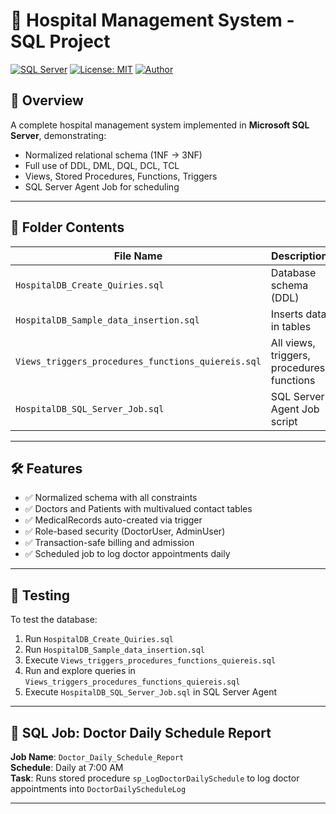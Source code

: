 # 🏥 Hospital Management System - SQL Project

[![SQL Server](https://img.shields.io/badge/Database-SQL%20Server-CC2927?style=flat&logo=microsoftsqlserver&logoColor=white)](https://www.microsoft.com/en-us/sql-server)
[![License: MIT](https://img.shields.io/badge/License-MIT-green.svg)](https://opensource.org/licenses/MIT)
[![Author](https://img.shields.io/badge/Author-Samir-blue)](#)

## 📘 Overview
A complete hospital management system implemented in **Microsoft SQL Server**, demonstrating:
- Normalized relational schema (1NF → 3NF)
- Full use of DDL, DML, DQL, DCL, TCL
- Views, Stored Procedures, Functions, Triggers
- SQL Server Agent Job for scheduling

---

## 📂 Folder Contents

| File Name                                          | Description                                |
|----------------------------------------------------|--------------------------------------------|
| `HospitalDB_Create_Quiries.sql`                    | Database schema  (DDL)                     |
| `HospitalDB_Sample_data_insertion.sql`             | Inserts data in tables                     |
| `Views_triggers_procedures_functions_quiereis.sql` | All views, triggers, procedures, functions |
| `HospitalDB_SQL_Server_Job.sql`                    | SQL Server Agent Job script                |
           

---

## 🛠 Features

- ✅ Normalized schema with all constraints
- ✅ Doctors and Patients with multivalued contact tables
- ✅ MedicalRecords auto-created via trigger
- ✅ Role-based security (DoctorUser, AdminUser)
- ✅ Transaction-safe billing and admission
- ✅ Scheduled job to log doctor appointments daily

---

## 🧪 Testing

To test the database:
1. Run `HospitalDB_Create_Quiries.sql`
2. Run `HospitalDB_Sample_data_insertion.sql`
3. Execute `Views_triggers_procedures_functions_quiereis.sql`
4. Run and explore queries in `Views_triggers_procedures_functions_quiereis.sql`
5. Execute `HospitalDB_SQL_Server_Job.sql` in SQL Server Agent

---

## 📅 SQL Job: Doctor Daily Schedule Report

**Job Name**: `Doctor_Daily_Schedule_Report`  
**Schedule**: Daily at 7:00 AM  
**Task**: Runs stored procedure `sp_LogDoctorDailySchedule` to log doctor appointments into `DoctorDailyScheduleLog`

---
